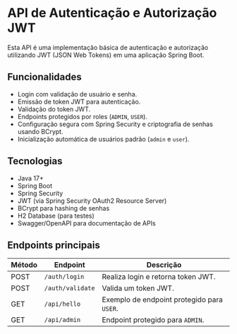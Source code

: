 # API de Autenticação e Autorização JWT

Esta API é uma implementação básica de autenticação e autorização utilizando JWT (JSON Web Tokens) em uma aplicação Spring Boot.

## Funcionalidades

- Login com validação de usuário e senha.
- Emissão de token JWT para autenticação.
- Validação do token JWT.
- Endpoints protegidos por roles (`ADMIN`, `USER`).
- Configuração segura com Spring Security e criptografia de senhas usando BCrypt.
- Inicialização automática de usuários padrão (`admin` e `user`).

## Tecnologias

- Java 17+
- Spring Boot
- Spring Security
- JWT (via Spring Security OAuth2 Resource Server)
- BCrypt para hashing de senhas
- H2 Database (para testes)
- Swagger/OpenAPI para documentação de APIs

## Endpoints principais

| Método | Endpoint        | Descrição                                  |
|--------|-----------------|--------------------------------------------|
| POST   | `/auth/login`   | Realiza login e retorna token JWT.        |
| POST   | `/auth/validate`| Valida um token JWT.                        |
| GET    | `/api/hello`    | Exemplo de endpoint protegido para `USER`.|
| GET    | `/api/admin`    | Endpoint protegido para `ADMIN`.           |

